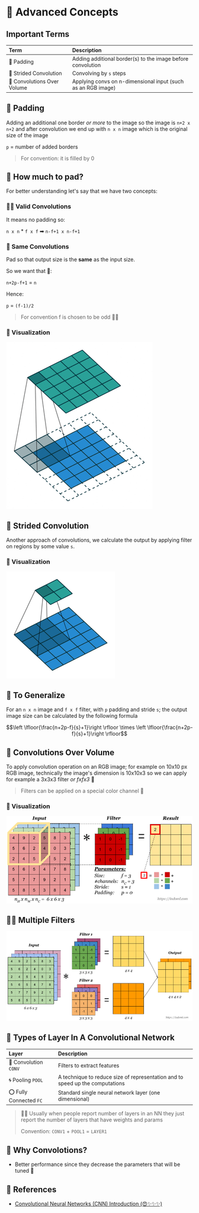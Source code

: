 # 🌟 Advanced Concepts

## Important Terms

| Term | Description |
| :--- | :--- |
| 🔷 Padding | Adding additional border\(s\) to the image before convolution |
| 🌠 Strided Convolution | Convolving by `s` steps |
| 🏐 Convolutions Over Volume | Applying convs on n-dimensional input \(such as an RGB image\) |

## 🙌 Padding

Adding an additional one border _or more_ to the image so the image is `n+2 x n+2` and after convolution we end up with `n x n` image which is the original size of the image

`p` = number of added borders

> For convention: it is filled by 0

## 🤔 How much to pad?

For better understanding let's say that we have two concepts:

### 🕵️‍♀️ Valid Convolutions

It means no padding so:

`n x n` \* `f x f` ➡ `n-f+1 x n-f+1`

### 🥽 Same Convolutions

Pad so that output size is the **same** as the input size.

So we want that 🧐:

`n+2p-f+1` = `n`

Hence:

`p` = `(f-1)/2`

> For convention f is chosen to be odd 👩‍🚀

### 👀 Visualization

![](../.gitbook/assets/conv.gif)

## 🔢 Strided Convolution

Another approach of convolutions, we calculate the output by applying filter on regions by some value `s`.

### 👀 Visualization

![](../.gitbook/assets/stridedconv.gif)

## 🤗 To Generalize

For an `n x n` image and `f x f` filter, with `p` padding and stride `s`; the output image size can be calculated by the following formula

$$\left \lfloor{\frac{n+2p-f}{s}+1}\right \rfloor \times \left \lfloor{\frac{n+2p-f}{s}+1}\right \rfloor$$

## 🚀 Convolutions Over Volume

To apply convolution operation on an RGB image; for example on 10x10 px RGB image, technically the image's dimension is 10x10x3 so we can apply for example a 3x3x3 filter _or fxfx3_ 🤳

> Filters can be applied on a special color channel 🎨

### 👀 Visualization

![](../.gitbook/assets/convvolume.png)

## 🤸‍♀️ Multiple Filters

![](../.gitbook/assets/convmulti%20%281%29.png)

## 🎨 Types of Layer In A Convolutional Network

| Layer | Description |
| :--- | :--- |
| 💫 Convolution `CONV` | Filters to extract features |
| 🌀 Pooling `POOL` | A technique to reduce size of representation and to speed up the computations |
| ⭕ Fully Connected `FC` | Standard single neural network layer \(one dimensional\) |

> 👩‍🏫 Usually when people report number of layers in an NN they just report the number of layers that have weights and params
>
> Convention: `CONV1` + `POOL1` = `LAYER1`

## 🤔 Why Convolotions?

* Better performance since they decrease the parameters that will be tuned 💫

## 🧐 References

* [Convolutional Neural Networks \(CNN\) Introduction \(😍✨✨✨\)](https://indoml.com/2018/03/07/student-notes-convolutional-neural-networks-cnn-introduction/)

